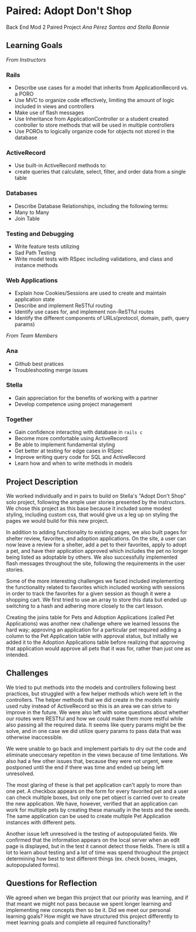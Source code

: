 # Paired: Adopt Don't Shop
Back End Mod 2 Paired Project
_Ana Pérez Santos and Stella Bonnie_

## Learning Goals 

_From Instructors_

### Rails
* Describe use cases for a model that inherits from ApplicationRecord vs. a PORO
* Use MVC to organize code effectively, limiting the amount of logic included in views and controllers
* Make use of flash messages
* Use Inheritance from ApplicationController or a student created controller to store methods that will be used in multiple controllers
* Use POROs to logically organize code for objects not stored in the database

### ActiveRecord
* Use built-in ActiveRecord methods to:
* create queries that calculate, select, filter, and order data from a single table

### Databases
* Describe Database Relationships, including the following terms:
* Many to Many
* Join Table

### Testing and Debugging
* Write feature tests utilizing
* Sad Path Testing
* Write model tests with RSpec including validations, and class and instance methods

### Web Applications
* Explain how Cookies/Sessions are used to create and maintain application state
* Describe and implement ReSTful routing
* Identify use cases for, and implement non-ReSTful routes
* Identify the different components of URLs(protocol, domain, path, query params)

_*From Team Members*_

### Ana
* Github best pratices 
* Troubleshooting merge issues 

### Stella 
* Gain appreciation for the benefits of working with a partner 
* Develop competence using project management 

### Together 
* Gain confidence interacting with database in `rails c` 
* Become more comfortable using ActiveRecord 
* Be able to implement fundamental styling 
* Get better at testing for edge cases in RSpec 
* Improve writing query code for SQL and ActiveRecord 
* Learn how and when to write methods in models

## Project Description
We worked individually and in pairs to build on Stella's "Adopt Don't Shop" solo project, following the ample user stories presented by the instructors. We chose this project as this base because it included some modest styling, including custom css, that would give us a leg up on styling the pages we would build for this new project. 

In addition to adding functionality to existing pages, we also built pages for shelter review, favorites, and adoption applications. On the site, a user can now leave a review for a shelter, add a pet to their favorites, apply to adopt a pet, and have their application approved which includes the pet no longer being listed as adoptable by others. We also successfully implemented flash messages throughout the site, following the requirements in the user stories. 

Some of the more interesting challenges we faced included implementing the functionality related to favorites which included working with sessions in order to track the favorites for a given session as though it were a shopping cart. We first tried to use an array to store this data but ended up switching to a hash and adhering more closely to the cart lesson. 

Creating the joins table for Pets and Adoption Applications (called Pet Applications) was another new challenge where we learned lessons the hard way; approving an application for a particular pet required adding a column to the Pet Application table with approval status, but initially we added it to the Adoption Applications table before realizing that approving that application would approve all pets that it was for, rather than just one as intended. 

## Challenges 
We tried to put methods into the models and controllers following best practices, but struggled with a few helper methods which were left in the controllers. The helper methods that we did create in the models mainly used ruby instead of ActiveRecord so this is an area we can strive to improve in the future. We were also left with some questions about whether our routes were RESTful and how we could make them more restful while also passing all the required data. It seems like query params might be the solve, and in one case we did utilize query params to pass data that was otherwise inaccessible. 

We were unable to go back and implement partials to dry out the code and eliminate uneccesary repetiton in the views because of time limitations. We also had a few other issues that, because they were not urgent, were postponed until the end if there was time and ended up being left unresolved. 

The most glaring of these is that pet application can't apply to more than one pet. A checkbox appears on the form for every favorited pet and a user can check multiple boxes, but only one pet object is carried over to create the new application. We have, however, verified that an application can work for multiple pets by creating these manually in the tests and the seeds. The same application can be used to create multiple Pet Application instances with different pets. 

Another issue left unresolved is the testing of autopopulated fields. We confirmed that the information appears on the local server when an edit page is displayed, but in the test it cannot detect those fields. There is still a lot to learn about testing and a lot of time was spend throughout the project determining how best to test different things (ex. check boxes, images, autopopulated forms).

## Questions for Reflection
We agreed when we began this project that our priority was learning, and if that meant we might not pass because we spent longer learning and implementing new concepts then so be it. Did we meet our personal learning goals? How might we have structured this project differently to meet learning goals and complete all required functionality?  


